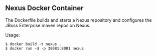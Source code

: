 ## Nexus Docker Container

The Dockerfile builds and starts a Nexus repository and configures the JBoss Enterprise maven repos on Nexus.

Usage:
```
$ docker build -t nexus .
$ docker run -d -p 38081:8081 nexus
```
